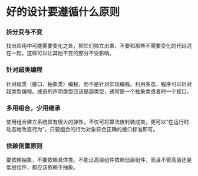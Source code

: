 # 好的设计要遵循什么原则

### 拆分变与不变
找出应用中可能需要变化之处，把它们独立出来，不要和那些不需要变化的代码混在一起，这样可以让其他不变的部分不受影响。

### 针对超类编程
针对超类（接口，抽象类）编程，而不是针对实现编程。利用多态，程序可以针对超类型编程。成员的声明类型应该是超类型，通常是一个抽象类或者时一个接口。

### 多用组合，少用继承
使用组合建立系统具有很大的弹性，不仅可将算法族封装成类，更可以“在运行时动态地改变行为”，只要组合的行为对象符合正确的接口标准即可。

### 依赖倒置原则
要依赖抽象，不要依赖具体类。不能让高层组件依赖低层组件，而且不管高层还是低层组件，都应该依赖于抽象。
